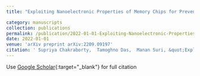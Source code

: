 ```yaml
---
title: "Exploiting Nanoelectronic Properties of Memory Chips for Prevention of IC Counterfeiting"

category: manuscripts
collection: publications
permalink: /publication/2022-01-01-Exploiting-Nanoelectronic-Properties-of-Memory-Chips-for-Prevention-of-IC-Counterfeiting-chakraborty2022exploiting_article
date: 2022-01-01
venue: 'arXiv preprint arXiv:2209.09197'
citation: ' Supriya Chakraborty,  Tamoghno Das,  Manan Suri, &quot;Exploiting Nanoelectronic Properties of Memory Chips for Prevention of IC Counterfeiting.&quot; arXiv preprint arXiv:2209.09197, 2022.'
---
```

Use [Google Scholar](https://scholar.google.com/scholar?q=Exploiting+Nanoelectronic+Properties+of+Memory+Chips+for+Prevention+of+IC+Counterfeiting){:target="_blank"} for full citation